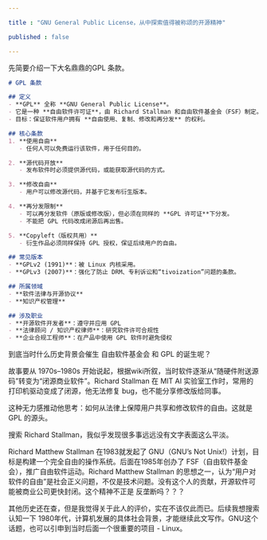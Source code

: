 ```yaml
---

title : "GNU General Public License，从中探索值得被称颂的开源精神" 

published : false

---
```


先简要介绍一下大名鼎鼎的GPL 条款。

```markdown
# GPL 条款

## 定义
- **GPL** 全称 **GNU General Public License**。  
- 它是一种 **自由软件许可证**，由 Richard Stallman 和自由软件基金会（FSF）制定。  
- 目标：保证软件用户拥有 **自由使用、复制、修改和再分发** 的权利。

## 核心条款
1. **使用自由**  
   - 任何人可以免费运行该软件，用于任何目的。

2. **源代码开放**  
   - 发布软件时必须提供源代码，或能获取源代码的方式。

3. **修改自由**  
   - 用户可以修改源代码，并基于它发布衍生版本。

4. **再分发限制**  
   - 可以再分发软件（原版或修改版），但必须在同样的 **GPL 许可证**下分发。  
   - 不能把 GPL 代码改成闭源后再出售。

5. **Copyleft（版权共用）**  
   - 衍生作品必须同样保持 GPL 授权，保证后续用户的自由。

## 常见版本
- **GPLv2 (1991)**：被 Linux 内核采用。  
- **GPLv3 (2007)**：强化了防止 DRM、专利诉讼和“tivoization”问题的条款。

## 所属领域
- **软件法律与开源协议**  
- **知识产权管理**

## 涉及职业
- **开源软件开发者**：遵守并应用 GPL  
- **法律顾问 / 知识产权律师**：研究软件许可合规性  
- **企业合规工程师**：在产品中使用 GPL 软件时避免侵权
```

到底当时什么历史背景会催生 自由软件基金会 和 GPL 的诞生呢？

故事要从 1970s–1980s 开始说起，根据wiki所叙，当时软件逐渐从“随硬件附送源码”转变为“闭源商业软件”。Richard Stallman 在 MIT AI 实验室工作时，常用的打印机驱动变成了闭源，他无法修复 bug，也不能分享修改版给同事。  

这种无力感推动他思考：如何从法律上保障用户共享和修改软件的自由。这就是 GPL 的源头。

搜索 Richard Stallman，我似乎发现很多事远远没有文字表面这么平淡。

Richard Matthew Stallman 在1983就发起了 GNU（GNU’s Not Unix!）计划，目标是构建一个完全自由的操作系统。后面在1985年创办了 FSF（自由软件基金会），推广自由软件运动。Richard Matthew Stallman 的思想之一，认为“用户对软件的自由”是社会正义问题，不仅是技术问题。没有这个人的贡献，开源软件可能被商业公司更快封闭。这个精神不正是 反垄断吗？？？

其他历史还在查，但是我觉得关于此人的评价，实在不该仅此而已。后续我想搜索认知一下 1980年代，计算机发展的具体社会背景，才能继续此文写作。GNU这个话题，也可以引申到当时后面一个很重要的项目 - Linux。